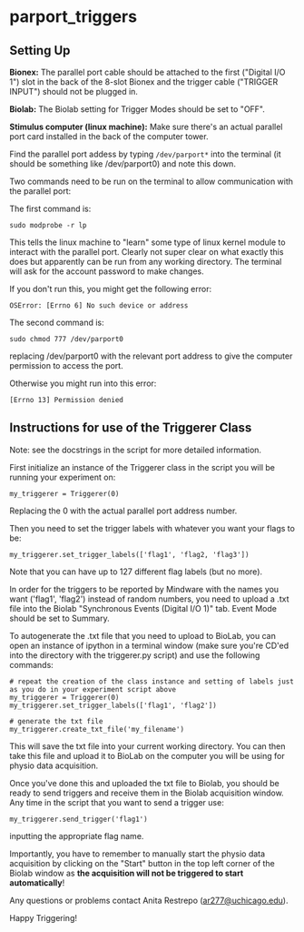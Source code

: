 # parport_triggers

## Setting Up

**Bionex:**
The parallel port cable should be attached to the first ("Digital I/O 1") slot in the back of the 8-slot Bionex and the trigger cable ("TRIGGER INPUT") should not be plugged in. 

**Biolab:**
The Biolab setting for Trigger Modes should be set to "OFF".

**Stimulus computer (linux machine):**
Make sure there's an actual parallel port card installed in the back of the computer tower.

Find the parallel port addess by typing `/dev/parport*` into the terminal (it should be something like /dev/parport0) and note this down.

Two commands need to be run on the terminal to allow communication with the parallel port:

The first command is:
```
sudo modprobe -r lp
```
This tells the linux machine to "learn" some type of linux kernel module to interact with the parallel port. Clearly not super clear on what exactly this does but apparently can be run from any working directory. The terminal will ask for the account password to make changes.

If you don't run this, you might get the following error:
```
OSError: [Errno 6] No such device or address
```

The second command is:
```
sudo chmod 777 /dev/parport0
```
replacing /dev/parport0 with the relevant port address to give the computer permission to access the port.

Otherwise you might run into this error:
```
[Errno 13] Permission denied
```

## Instructions for use of the Triggerer Class
Note: see the docstrings in the script for more detailed information.

First initialize an instance of the Triggerer class in the script you will be running your experiment on:
```
my_triggerer = Triggerer(0)
```
Replacing the 0 with the actual parallel port address number.

Then you need to set the trigger labels with whatever you want your flags to be:
```
my_triggerer.set_trigger_labels(['flag1', 'flag2, 'flag3'])
```
Note that you can have up to 127 different flag labels (but no more). 

In order for the triggers to be reported by Mindware with the names you want ('flag1', 'flag2') instead of random numbers, you need to upload a .txt file into the Biolab "Synchronous Events (Digital I/O 1)" tab. Event Mode should be set to Summary. 

To autogenerate the .txt file that you need to upload to BioLab, you can open an instance of ipython in a terminal window (make sure you're CD'ed into the directory with the triggerer.py script) and use the following commands:
```
# repeat the creation of the class instance and setting of labels just as you do in your experiment script above
my_triggerer = Triggerer(0)
my_triggerer.set_trigger_labels(['flag1', 'flag2'])

# generate the txt file
my_triggerer.create_txt_file('my_filename')
```
This will save the txt file into your current working directory. You can then take this file and upload it to BioLab on the computer you will be using for physio data acquisition.

Once you've done this and uploaded the txt file to Biolab, you should be ready to send triggers and receive them in the Biolab acquisition window. Any time in the script that you want to send a trigger use:
```
my_triggerer.send_trigger('flag1')
```
inputting the appropriate flag name.

Importantly, you have to remember to manually start the physio data acquisition by clicking on the "Start" button in the top left corner of the Biolab window as **the acquisition will not be triggered to start automatically**!

Any questions or problems contact Anita Restrepo (ar277@uchicago.edu). 

Happy Triggering!
